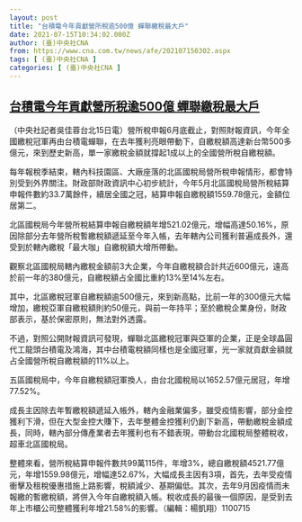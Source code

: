 ```yaml
---
layout: post
title: "台積電今年貢獻營所稅逾500億 蟬聯繳稅最大戶"
date: 2021-07-15T10:34:02.000Z
author: (臺)中央社CNA
from: https://www.cna.com.tw/news/afe/202107150302.aspx
tags: [ (臺)中央社CNA ]
categories: [ (臺)中央社CNA ]
---
```

<!--1626345242000-->
[台積電今年貢獻營所稅逾500億 蟬聯繳稅最大戶](https://www.cna.com.tw/news/afe/202107150302.aspx)
------

<div>
<div></div><div class="paragraph"><p>（中央社記者吳佳蓉台北15日電）營所稅申報6月底截止，對照財報資訊，今年全國繳稅冠軍再由台積電蟬聯，在去年獲利亮眼帶動下，自繳稅額高達新台幣500多億元，來到歷史新高，單一家繳稅金額就撐起1成以上的全國營所稅自繳稅額。</p><p>每年報稅季結束，轄內科技園區、大廠座落的北區國稅局營所稅申報情形，都會特別受到外界關注。財政部財政資訊中心初步統計，今年5月北區國稅局營所稅結算申報件數約33.7萬餘件，續居全國之冠，結算申報自繳稅額1559.78億元，金額位居第二。</p><p>北區國稅局今年營所稅結算申報自繳稅額年增521.02億元，增幅高達50.16%，原因除部分去年營所稅暫繳稅額遞延至今年入帳，去年轄內公司獲利普遍成長外，還受到於轄內繳稅「最大咖」自繳稅額大增所帶動。</p><p>觀察北區國稅局轄內繳稅金額前3大企業，今年自繳稅額合計共近600億元，遠高於前一年的380億元，自繳稅額占全國比重約13%至14%左右。</p><p>其中，北區繳稅冠軍自繳稅額逾500億元，來到新高點，比前一年的300億元大幅增加，繳稅亞軍自繳稅額則約50億元，與前一年持平；至於繳稅企業身份，財政部表示，基於保密原則，無法對外透露。</p><p>不過，對照公開財報資訊可發現，蟬聯北區繳稅冠軍與亞軍的企業，正是全球晶圓代工龍頭台積電及鴻海，其中台積電稅額同樣也是全國冠軍，光一家就貢獻金額就占全國營所稅自繳稅額的11%以上。</p><p>五區國稅局中，今年自繳稅額冠軍換人，由台北國稅局以1652.57億元居冠，年增77.52%。</p><p>成長主因除去年暫繳稅額遞延入帳外，轄內金融業偏多，雖受疫情影響，部分金控獲利下滑，但在大型金控大賺下，去年整體金控獲利仍創下新高，帶動繳稅金額成長，同時，轄內部分傳產業者去年獲利也有不錯表現，帶動台北國稅局整體稅收，超車北區國稅局。</p><p>整體來看，營所稅結算申報件數共99萬115件，年增3%，總自繳稅額4521.77億元，年增1559.98億元，增幅達52.67%，大幅成長主因有3項，首先，去年受疫情衝擊及租稅優惠措施上路影響，稅額減少、基期偏低。其次，去年9月因疫情而未報繳的暫繳稅額，將併入今年自繳稅額入帳。稅收成長的最後一個原因，是受到去年上市櫃公司整體獲利年增21.58%的影響。（編輯：楊凱翔）1100715</p></div>
</div>
